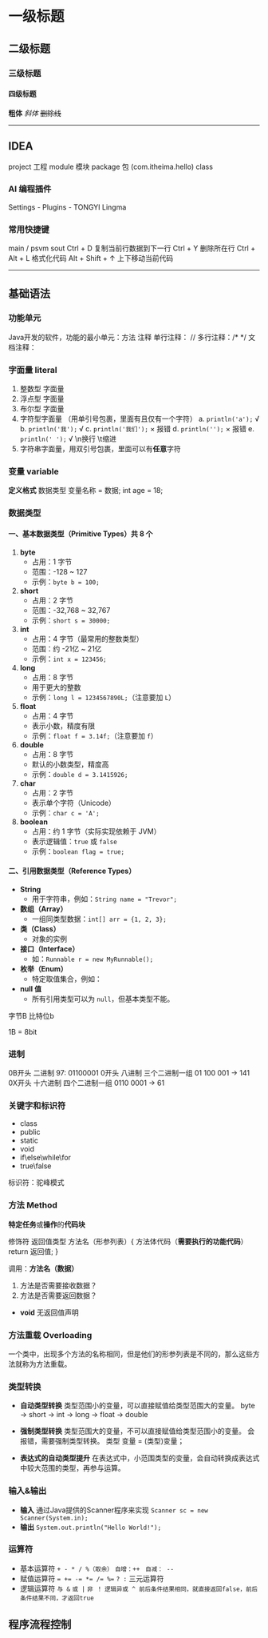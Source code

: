 # 一级标题
## 二级标题
### 三级标题
#### 四级标题

**粗体**
*斜体*
~~删除线~~

---

## IDEA
project 工程
module 模块
package 包 (com.itheima.hello) 
class

### AI 编程插件
Settings - Plugins -
TONGYI Lingma

### 常用快捷键
main / psvm sout
Ctrl + D	复制当前行数据到下一行
Ctrl + Y	删除所在行
Ctrl + Alt + L	格式化代码
Alt + Shift + ↑	上下移动当前代码

---

## 基础语法

### 功能单元
Java开发的软件，功能的最小单元：方法 
注释
	单行注释： //
	多行注释：/* */
	文档注释：

### 字面量 literal
1. 整数型 字面量
2. 浮点型 字面量
3. 布尔型 字面量
4. 字符型字面量 （用单引号包裹，里面有且仅有一个字符）
	a. `println('a');` √
	b. `println('我');` √
	c. `println('我们');` × 报错
	d. `println('');` × 报错
	e. `println(' ');` √
\n换行 \t缩进
5. 字符串字面量，用双引号包裹，里面可以有**任意**字符

### 变量 variable
**定义格式**
数据类型 变量名称 = 数据;
int age = 18;

### 数据类型
####  一、基本数据类型（Primitive Types）共 8 个

1. **byte**
   * 占用：1 字节
   * 范围：-128 \~ 127
   * 示例：`byte b = 100;`
2. **short**
   * 占用：2 字节
   * 范围：-32,768 \~ 32,767
   * 示例：`short s = 30000;`
3. **int**
   * 占用：4 字节（最常用的整数类型）
   * 范围：约 -21亿 \~ 21亿
   * 示例：`int x = 123456;`
4. **long**
   * 占用：8 字节
   * 用于更大的整数
   * 示例：`long l = 1234567890L;`（注意要加 `L`）
5. **float**
   * 占用：4 字节
   * 表示小数，精度有限
   * 示例：`float f = 3.14f;`（注意要加 `f`）
6. **double**
   * 占用：8 字节
   * 默认的小数类型，精度高
   * 示例：`double d = 3.1415926;`
7. **char**
   * 占用：2 字节
   * 表示单个字符（Unicode）
   * 示例：`char c = 'A';`
8. **boolean**
   * 占用：约 1 字节（实际实现依赖于 JVM）
   * 表示逻辑值：`true` 或 `false`
   * 示例：`boolean flag = true;`

#### 二、引用数据类型（Reference Types）

* **String**
  * 用于字符串，例如：`String name = "Trevor";`
* **数组（Array）**
  * 一组同类型数据：`int[] arr = {1, 2, 3};`
* **类（Class）**
  * 对象的实例
* **接口（Interface）**
  * 如：`Runnable r = new MyRunnable();`
* **枚举（Enum）**
  * 特定取值集合，例如：
* **null 值**
  * 所有引用类型可以为 `null`，但基本类型不能。

字节B 
比特位b

1B = 8bit

### 进制
0B开头	二进制 97: 01100001 
0开头	八进制 三个二进制一组 01 100 001 -> 141
0X开头	十六进制 四个二进制一组 0110 0001 -> 61

### 关键字和标识符
- class
- public
- static
- void
- if\else\while\for
- true\false

标识符：驼峰模式

### 方法 Method
**特定任务**或**操作**的**代码块**

修饰符 返回值类型 方法名（形参列表）{
	方法体代码（**需要执行的功能代码**）
	return 返回值;
}

调用：**方法名（数据）**

1. 方法是否需要接收数据？
2. 方法是否需要返回数据？

- **void** 无返回值声明

### 方法重载 Overloading
一个类中，出现多个方法的名称相同，但是他们的形参列表是不同的，那么这些方法就称为方法重载。

### 类型转换
- **自动类型转换**
	类型范围小的变量，可以直接赋值给类型范围大的变量。
	byte -> short -> int -> long -> float -> double
	
- **强制类型转换**
	类型范围大的变量，不可以直接赋值给类型范围小的变量。
	会报错，需要强制类型转换。
	类型 变量 = (类型)变量；
	
- **表达式的自动类型提升**
	在表达式中，小范围类型的变量，会自动转换成表达式中较大范围的类型，再参与运算。
	
### 输入&输出
 - **输入**
	通过Java提供的Scanner程序来实现
	`Scanner sc = new Scanner(System.in);`
 - **输出**
	`System.out.println("Hello World!");`

### 运算符
- 基本运算符
	`+ - * / %（取余）`
	`自增：++ `
	`自减： --`
- 赋值运算符
	`= += -= *= /= %=`
	`? :` 三元运算符
- 逻辑运算符
	`与 &`
	`或 |`
	`非 ！`
	`逻辑异或 ^ 前后条件结果相同，就直接返回false，前后条件结果不同，才返回true`

## 程序流程控制


